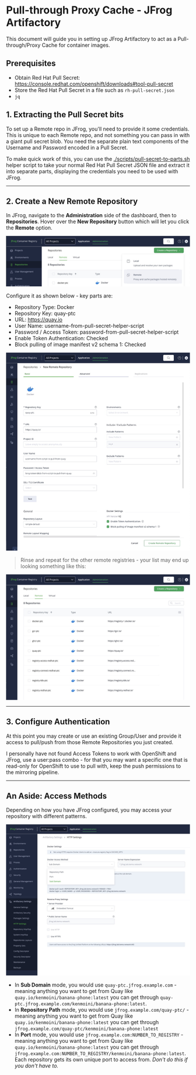 # Pull-through Proxy Cache - JFrog Artifactory

This document will guide you in setting up JFrog Artifactory to act as a Pull-through/Proxy Cache for container images.

## Prerequisites

- Obtain Red Hat Pull Secret: https://console.redhat.com/openshift/downloads#tool-pull-secret
- Store the Red Hat Pull Secret in a file such as `rh-pull-secret.json`
- `jq`

## 1. Extracting the Pull Secret bits

To set up a Remote repo in JFrog, you'll need to provide it some credentials.  This is unique to each Remote repo, and not something you can pass in with a giant pull secret blob.  You need the separate plain text components of the Username and Password encoded in a Pull Secret.

To make quick work of this, you can use the [./scripts/pull-secret-to-parts.sh](../scripts/pull-secret-to-parts.sh) helper script to take your normal Red Hat Pull Secret JSON file and extract it into separate parts, displaying the credentials you need to be used with JFrog.

---

## 2. Create a New Remote Repository

In JFrog, navigate to the **Administration** side of the dashboard, then to **Repositories**.  Hover over the **New Repository** button which will let you click the **Remote** option.

![Create a new Remote Repo](../static/jfrog-create-repo.jpg)

Configure it as shown below - key parts are:

- Repository Type: Docker
- Repository Key: quay-ptc
- URL: https://quay.io
- User Name: username-from-pull-secret-helper-script
- Password / Access Token: password-from-pull-secret-helper-script
- Enable Token Authentication: Checked
- Block pulling of image manifest v2 schema 1: Checked

![Configure the new Remote Repo](../static/jfrog-configure-remote-repo.jpg)

> Rinse and repeat for the other remote registries - your list may end up looking something like this:

![A whole buncha remote repos!](../static/jfrog-complete-repos.jpg)

---

## 3. Configure Authentication

At this point you may create or use an existing Group/User and provide it access to pull/push from those Remote Repositories you just created.

I personally have not found Access Tokens to work with OpenShift and JFrog, use a user:pass combo - for that you may want a specific one that is read-only for OpenShift to use to pull with, keep the push permissions to the mirroring pipeline.

---

## An Aside: Access Methods

Depending on how you have JFrog configured, you may access your repository with different patterns.

![HTTP Settings for JFrog can dictate how you access repos](../static/jfrog-http-settings.jpg)

- In **Sub Domain** mode, you would use `quay-ptc.jfrog.example.com` - meaning anything you want to get from Quay like `quay.io/kenmoini/banana-phone:latest` you can get through `quay-ptc.jfrog.example.com/kenmoini/banana-phone:latest`.
- In **Repository Path** mode, you would use `jfrog.example.com/quay-ptc/` - meaning anything you want to get from Quay like `quay.io/kenmoini/banana-phone:latest` you can get through `jfrog.example.com/quay-ptc/kenmoini/banana-phone:latest`
- In **Port** mode, you would use `jfrog.example.com:NUMBER_TO_REGISTRY` - meaning anything you want to get from Quay like `quay.io/kenmoini/banana-phone:latest` you can get through `jfrog.example.com:NUMBER_TO_REGISTRY/kenmoini/banana-phone:latest`.  Each repository gets its own unique port to access from.  *Don't do this if you don't have to.*

